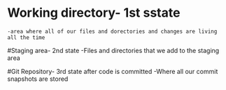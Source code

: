# Working directory- 1st sstate
    -area where all of our files and dorectories and changes are living all the time

#Staging area- 2nd state
    -Files and directories that we add to the staging area

#Git Repository- 3rd state after code is committed
    -Where all our commit snapshots are stored
